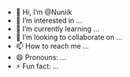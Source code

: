 - 👋 Hi, I’m @Nuniik
- 👀 I’m interested in ...
- 🌱 I’m currently learning ...
- 💞️ I’m looking to collaborate on ...
- 📫 How to reach me ...
- 😄 Pronouns: ...
- ⚡ Fun fact: ...

<!---
Nuniik/Nuniik is a ✨ special ✨ repository because its `README.md` (this file) appears on your GitHub profile.
You can click the Preview link to take a look at your changes.
--->
